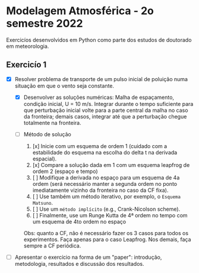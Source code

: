 # Modelagem Atmosférica - 2o semestre 2022
Exercicíos desenvolvidos em Python como parte dos estudos de doutorado em meteorologia.

## Exercicío 1
- [x] Resolver problema de transporte de um pulso inicial de poluição numa situação em que o vento seja constante.
   - [x] Desenvolver as soluções numéricas: Malha de espaçamento, condição inicial, U = 10 m/s. Integrar durante o tempo suficiente para que perturbação inicial volte para a parte central da malha no caso da fronteira; demais casos, integrar até que a perturbação chegue totalmente na fronteira.
   - [ ] Método de solução
     1. [x] Inicie com um esquema de ordem 1 (cuidado com a estabilidade do esquema na escolha do delta t na derivada espacial).
     2. [x] Compare a solução dada em 1 com um esquema leapfrog de ordem 2 (espaço e tempo)
     3. [ ] Modifique a derivada no espaço para um esquema de 4a ordem (será necessário manter a segunda ordem no ponto imediatamente vizinho da fronteira no caso da CF fixa).
     4. [ ] Use também um método iterativo, por exemplo, o `Esquema Matsuno`.
     5. [ ] Use um `método implícito` (e.g., Crank-Nicolson scheme).
     6. [ ] Finalmente, use um Runge Kutta de 4ª ordem no tempo com um esquema de 4to ordem no espaço
     
     Obs: quanto a CF, não é necessário fazer os 3 casos para todos os experimentos. Faça apenas para o caso Leapfrog. Nos demais, faça sempre a CF periódica.
     
- [ ] Apresentar o exercício na forma de um "paper": introdução, metodologia, resultados e discussão dos resultados.
     



